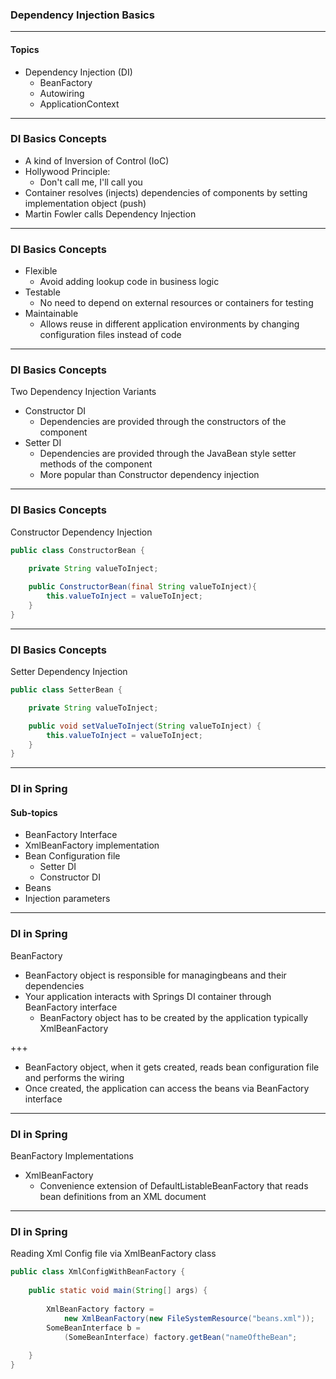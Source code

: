 ### Dependency Injection Basics---#### Topics* Dependency Injection (DI)  * BeanFactory  * Autowiring  * ApplicationContext---### DI Basics Concepts* A kind of Inversion of Control (IoC)* Hollywood Principle:  * Don&#39;t call me, I&#39;ll call you* Container resolves (injects) dependencies of components by setting implementation object (push)* Martin Fowler calls Dependency Injection---### DI Basics Concepts* Flexible  * Avoid adding lookup code in business logic* Testable  * No need to depend on external resources or containers for testing* Maintainable  * Allows reuse in different application environments by changing configuration files instead of code ---### DI Basics ConceptsTwo Dependency Injection Variants* Constructor DI  * Dependencies are provided through the constructors of the component* Setter DI  * Dependencies are provided through the JavaBean style setter methods of the component  * More popular than Constructor dependency injection   ---### DI Basics ConceptsConstructor  Dependency Injection```Javapublic class ConstructorBean {	private String valueToInject;		public ConstructorBean(final String valueToInject){		this.valueToInject = valueToInject;	}}```   ---### DI Basics ConceptsSetter  Dependency Injection```Javapublic class SetterBean {	private String valueToInject;	public void setValueToInject(String valueToInject) {		this.valueToInject = valueToInject;	}		}```  ---### DI in Spring#### Sub-topics* BeanFactory Interface* XmlBeanFactory implementation* Bean Configuration file  * Setter DI  * Constructor DI* Beans* Injection parameters  ---### DI in SpringBeanFactory* BeanFactory object is responsible for managingbeans and their dependencies* Your application interacts with Springs DI container through BeanFactory interface  * BeanFactory object has to be created by the application typically XmlBeanFactory  +++    * BeanFactory object, when it gets created, reads bean configuration file and performs the wiring  * Once created, the application can access the beans via BeanFactory interface  ---### DI in SpringBeanFactory Implementations* XmlBeanFactory   * Convenience extension of DefaultListableBeanFactory that reads bean definitions from an XML document   ---### DI in SpringReading Xml Config file via XmlBeanFactory class ```Javapublic class XmlConfigWithBeanFactory {  	public static void main(String[] args) {    		XmlBeanFactory factory = 			new XmlBeanFactory(new FileSystemResource("beans.xml"));		SomeBeanInterface b = 			(SomeBeanInterface) factory.getBean("nameOftheBean";  	}}```